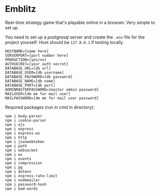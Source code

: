 # Emblitz
Real-time strategy game that's playable online in a browser. Very simple to set up.

You need to set up a postgresql server and create the `.env` file for the project yourself:
Host should be `127.0.0.1` if testing locally.
```
HOSTNAME=[name here]
SERVERPORT=[port number here]
PRODUCTION=[yes/no]
AUTHSECRET=[your auth secret]
DATABASE_URL=[db url]
DATABASE_USER=[db username]
DATABASE_PASSWORD=[db password]
DATABASE_NAME=[db name]
DATABASE_PORT=[db port]
ADMINMASTERPASSWORD=[master admin password]
MAILUSER=[dm me for mail user]
MAILPASSWORD=[dm me for mail user password]
```

Required packages (run in cmd in directory):
```
npm i body-parser
npm i cookie-parser
npm i ejs
npm i express
npm i express-ws
npm i http
npm i jsonwebtoken
npm i path
npm i websocket
npm i ws
npm i events
npm i compression
npm i pg
npm i dotenv
npm i express-rate-limit
npm i nodemailer
npm i password-hash
npm i bad-words
```
